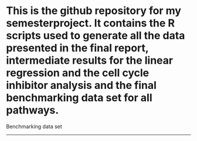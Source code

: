 # This is the github repository for my semesterproject. It contains the R scripts used to generate all the data presented in the final report, intermediate results for the linear regression and the cell cycle inhibitor analysis and the final benchmarking data set for all pathways. 

Benchmarking data set
******
